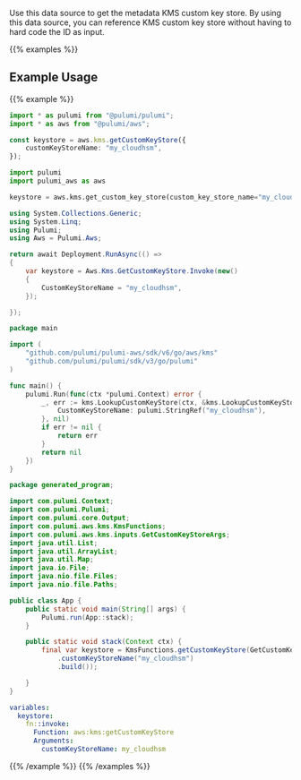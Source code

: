 Use this data source to get the metadata KMS custom key store.
By using this data source, you can reference KMS custom key store
without having to hard code the ID as input.

{{% examples %}}
## Example Usage
{{% example %}}

```typescript
import * as pulumi from "@pulumi/pulumi";
import * as aws from "@pulumi/aws";

const keystore = aws.kms.getCustomKeyStore({
    customKeyStoreName: "my_cloudhsm",
});
```
```python
import pulumi
import pulumi_aws as aws

keystore = aws.kms.get_custom_key_store(custom_key_store_name="my_cloudhsm")
```
```csharp
using System.Collections.Generic;
using System.Linq;
using Pulumi;
using Aws = Pulumi.Aws;

return await Deployment.RunAsync(() => 
{
    var keystore = Aws.Kms.GetCustomKeyStore.Invoke(new()
    {
        CustomKeyStoreName = "my_cloudhsm",
    });

});
```
```go
package main

import (
	"github.com/pulumi/pulumi-aws/sdk/v6/go/aws/kms"
	"github.com/pulumi/pulumi/sdk/v3/go/pulumi"
)

func main() {
	pulumi.Run(func(ctx *pulumi.Context) error {
		_, err := kms.LookupCustomKeyStore(ctx, &kms.LookupCustomKeyStoreArgs{
			CustomKeyStoreName: pulumi.StringRef("my_cloudhsm"),
		}, nil)
		if err != nil {
			return err
		}
		return nil
	})
}
```
```java
package generated_program;

import com.pulumi.Context;
import com.pulumi.Pulumi;
import com.pulumi.core.Output;
import com.pulumi.aws.kms.KmsFunctions;
import com.pulumi.aws.kms.inputs.GetCustomKeyStoreArgs;
import java.util.List;
import java.util.ArrayList;
import java.util.Map;
import java.io.File;
import java.nio.file.Files;
import java.nio.file.Paths;

public class App {
    public static void main(String[] args) {
        Pulumi.run(App::stack);
    }

    public static void stack(Context ctx) {
        final var keystore = KmsFunctions.getCustomKeyStore(GetCustomKeyStoreArgs.builder()
            .customKeyStoreName("my_cloudhsm")
            .build());

    }
}
```
```yaml
variables:
  keystore:
    fn::invoke:
      Function: aws:kms:getCustomKeyStore
      Arguments:
        customKeyStoreName: my_cloudhsm
```
{{% /example %}}
{{% /examples %}}